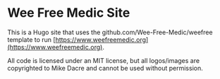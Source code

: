 # Wee Free Medic Site

This is a Hugo site that uses the github.com/Wee-Free-Medic/weefree template to run [https://www.weefreemedic.org](https://www.weefreemedic.org).

All code is licensed under an MIT license, but all logos/images are copyrighted to Mike Dacre and cannot be used without permission.
